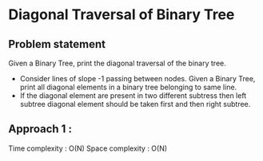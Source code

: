 # Diagonal Traversal of Binary Tree

## Problem statement

Given a Binary Tree, print the diagonal traversal of the binary tree.
- Consider lines of slope -1 passing between nodes. Given a Binary Tree, print all diagonal elements in a binary tree belonging to same line.
- If the diagonal element are present in two different subtress then left subtree diagonal element should be taken first and then right subtree.

## Approach 1 : 

Time complexity : O(N)
Space complexity : O(N)

```cpp

```